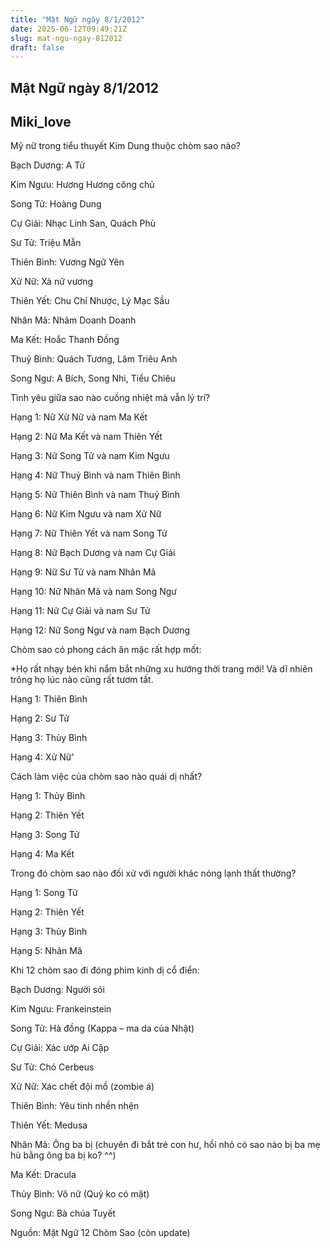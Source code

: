 ```yaml
---
title: "Mật Ngữ ngày 8/1/2012"
date: 2025-06-12T09:49:21Z
slug: mat-ngu-ngay-812012
draft: false
---
```


## Mật Ngữ ngày 8/1/2012

## Miki_love

‎Mỹ nữ trong tiểu thuyết Kim Dung thuộc chòm sao nào?​



Bạch Dương: A Tử

Kim Ngưu: Hương Hương công chủ

Song Tử: Hoàng Dung

Cự Giải: Nhạc Linh San, Quách Phù

Sư Tử: Triệu Mẫn

Thiên Bình: Vương Ngữ Yên

Xử Nữ: Xà nữ vương

Thiên Yết: Chu Chỉ Nhược, Lý Mạc Sầu

Nhân Mã: Nhâm Doanh Doanh

Ma Kết: Hoắc Thanh Đồng

Thuỷ Bình: Quách Tương, Lâm Triêu Anh

Song Ngư: A Bích, Song Nhi, Tiểu Chiêu

‎Tình yêu giữa sao nào cuồng nhiệt mà vẫn lý trí?


Hạng 1: Nữ Xử Nữ và nam Ma Kết 

Hạng 2: Nữ Ma Kết và nam Thiên Yết 

Hạng 3: Nữ Song Tử và nam Kim Ngưu 

Hạng 4: Nữ Thuỷ Bình và nam Thiên Bình 

Hạng 5: Nữ Thiên Bình và nam Thuỷ Bình

Hạng 6: Nữ Kim Ngưu và nam Xử Nữ 

Hạng 7: Nữ Thiên Yết và nam Song Tử 

Hạng 8: Nữ Bạch Dương và nam Cự Giải 

Hạng 9: Nữ Sư Tử và nam Nhân Mã 

Hạng 10: Nữ Nhân Mã và nam Song Ngư 

Hạng 11: Nữ Cự Giải và nam Sư Tử 

Hạng 12: Nữ Song Ngư và nam Bạch Dương 

Chòm sao có phong cách ăn mặc rất hợp mốt:


*Họ rất nhạy bén khi nắm bắt những xu hướng thời trang mới! Và dĩ nhiên trông họ lúc nào cũng rất tươm tất.

Hạng 1: Thiên Bình

Hạng 2: Sư Tử

Hạng 3: Thủy Bình

Hạng 4: Xử Nữ'

Cách làm việc của chòm sao nào quái dị nhất?


Hạng 1: Thủy Bình

Hạng 2: Thiên Yết

Hạng 3: Song Tử

Hạng 4: Ma Kết

Trong đó chòm sao nào đối xử với người khác nóng lạnh thất thường?

Hạng 1: Song Tử

Hạng 2: Thiên Yết

Hạng 3: Thủy Bình

Hạng 5: Nhân Mã

Khi 12 chòm sao đi đóng phim kinh dị cổ điển:



Bạch Dương: Người sói

Kim Ngưu: Frankeinstein

Song Tử: Hà đồng (Kappa – ma da của Nhật)

Cự Giải: Xác ướp Ai Cập

Sư Tử: Chó Cerbeus 

Xử Nữ: Xác chết đội mồ (zombie á)

Thiên Bình: Yêu tinh nhền nhện

Thiên Yết: Medusa

Nhân Mã: Ông ba bị (chuyên đi bắt trẻ con hư, hồi nhỏ có sao nào bị ba mẹ hù bằng ông ba bị ko? ^^)

Ma Kết: Dracula

Thủy Bình: Vô nữ (Quỷ ko có mặt)

Song Ngư: Bà chúa Tuyết

Nguồn: Mật Ngữ 12 Chòm Sao (còn update)
​